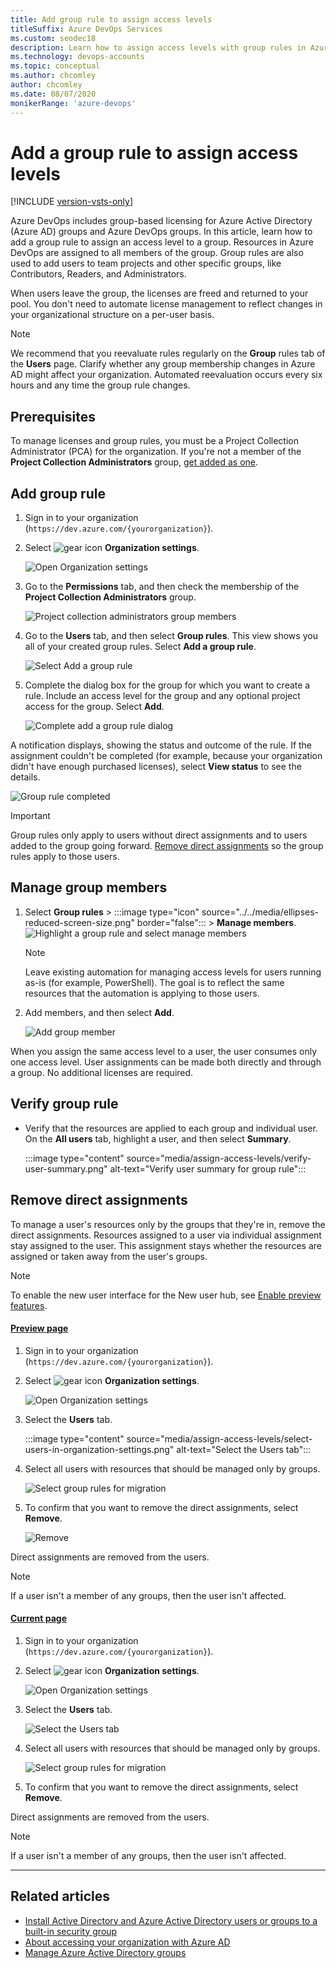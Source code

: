 ```yaml
---
title: Add group rule to assign access levels
titleSuffix: Azure DevOps Services
ms.custom: seodec18
description: Learn how to assign access levels with group rules in Azure Active Directory and Azure DevOps.
ms.technology: devops-accounts
ms.topic: conceptual
ms.author: chcomley
author: chcomley
ms.date: 08/07/2020
monikerRange: 'azure-devops'
---
```


# Add a group rule to assign access levels

[!INCLUDE [version-vsts-only](../../includes/version-vsts-only.md)]

Azure DevOps includes group-based licensing for Azure Active Directory (Azure AD) groups and Azure DevOps groups. In this article, learn how to add a group rule to assign an access level to a group. Resources in Azure DevOps are assigned to all members of the group. Group rules are also used to add users to team projects and other specific groups, like Contributors, Readers, and Administrators.

When users leave the group, the licenses are freed and returned to your pool. You don't need to automate license management to reflect changes in your organizational structure on a per-user basis.

> [!NOTE]
> We recommend that you reevaluate rules regularly on the **Group** rules tab of the **Users** page. Clarify whether any group membership changes in Azure AD might affect your organization. Automated reevaluation occurs every six hours and any time the group rule changes.

## Prerequisites

To manage licenses and group rules, you must be a Project Collection Administrator (PCA) for the organization. If you're not a member of the **Project Collection Administrators** group, [get added as one](../../organizations/security/set-project-collection-level-permissions.md).

## Add group rule

1. Sign in to your organization (```https://dev.azure.com/{yourorganization}```).

2. Select ![gear icon](../../media/icons/gear-icon.png) **Organization settings**.

   ![Open Organization settings](../../media/settings/open-admin-settings-vert.png)

3. Go to the **Permissions** tab, and then check the membership of the **Project Collection Administrators** group.

   ![Project collection administrators group members](media/assign-access-levels/project-collection-administrators-group-members-new.png)

4. Go to the **Users** tab, and then select **Group rules**. This view shows you all of your created group rules. Select **Add a group rule**.

   ![Select Add a group rule](media/manage-group-licensing/add-group-rule.png)

5. Complete the dialog box for the group for which you want to create a rule. Include an access level for the group and any optional project access for the group. Select **Add**.

   ![Complete add a group rule dialog](media/assign-access-levels/add-group-rule-dialog-new.png)

A notification displays, showing the status and outcome of the rule. If the assignment couldn't be completed (for example, because your organization didn't have enough purchased licenses), select **View status** to see the details.

![Group rule completed](media/assign-access-levels/group-rule-completed-successfully.png)

> [!IMPORTANT]
> Group rules only apply to users without direct assignments and to users added to the group going forward. [Remove direct assignments](#remove-direct-assignments) so the group rules apply to those users.

## Manage group members

1. Select **Group rules** > :::image type="icon" source="../../media/ellipses-reduced-screen-size.png" border="false"::: > **Manage members**.
   ![Highlight a group rule and select manage members](media/migrate-to-group-based-resource-management/highlight-rule-choose-manage-members.png)

   > [!NOTE]
   > Leave existing automation for managing access levels for users running as-is (for example, PowerShell). The goal is to reflect the same resources that the automation is applying to those users.

2. Add members, and then select **Add**.

   ![Add group member](media/migrate-to-group-based-resource-management/add-group-members.png)

When you assign the same access level to a user, the user consumes only one access level. User assignments can be made both directly and through a group. No additional licenses are required.

## Verify group rule

- Verify that the resources are applied to each group and individual user. On the **All users** tab, highlight a user, and then select **Summary**.

   :::image type="content" source="media/assign-access-levels/verify-user-summary.png" alt-text="Verify user summary for group rule":::

## Remove direct assignments

To manage a user's resources only by the groups that they're in, remove the direct assignments. Resources assigned to a user via individual assignment stay assigned to the user. This assignment stays whether the resources are assigned or taken away from the user's groups.

> [!NOTE]   
> To enable the new user interface for the New user hub, see [Enable preview features](../../project/navigation/preview-features.md).

#### [Preview page](#tab/preview-page) 

1. Sign in to your organization (```https://dev.azure.com/{yourorganization}```).

2. Select ![gear icon](../../media/icons/gear-icon.png) **Organization settings**.

   ![Open Organization settings](../../media/settings/open-admin-settings-vert.png)

3. Select the **Users** tab.

   :::image type="content" source="media/assign-access-levels/select-users-in-organization-settings.png" alt-text="Select the Users tab":::

4. Select all users with resources that should be managed only by groups.

   ![Select group rules for migration](media/remove-direct-assignments/choose-remove-direct-assignments-preview.png)

5. To confirm that you want to remove the direct assignments, select **Remove**.

   ![Remove](media/remove-direct-assignments/confirm-removal-of-direct-assignments.png)

Direct assignments are removed from the users.

> [!Note]
> If a user isn't a member of any groups, then the user isn't affected.

#### [Current page](#tab/current-page)

1. Sign in to your organization (```https://dev.azure.com/{yourorganization}```).

2. Select ![gear icon](../../media/icons/gear-icon.png) **Organization settings**.

   ![Open Organization settings](../../media/settings/open-admin-settings-vert.png)

3. Select the **Users** tab.

   ![Select the Users tab](media/remove-direct-assignments/users-tab-vert.png)

4. Select all users with resources that should be managed only by groups.

   ![Select group rules for migration](media/remove-direct-assignments/choose-remove-direct-assignments-vert.png)

5. To confirm that you want to remove the direct assignments, select **Remove**.

Direct assignments are removed from the users.

> [!Note]
> If a user isn't a member of any groups, then the user isn't affected.

* * *

## Related articles

* [Install Active Directory and Azure Active Directory users or groups to a built-in security group](../security/add-ad-aad-built-in-security-groups.md)
* [About accessing your organization with Azure AD](access-with-azure-ad.md)
* [Manage Azure Active Directory groups](manage-azure-active-directory-groups.md)



